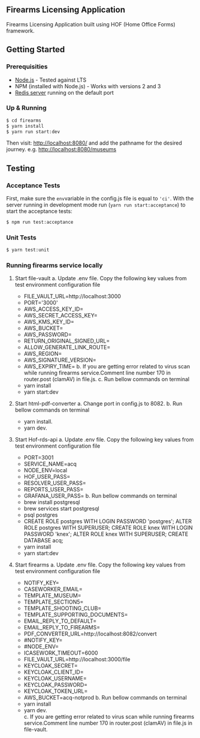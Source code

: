 Firearms Licensing Application
------------------------------
Firearms Licensing Application built using HOF (Home Office Forms) framework.


## Getting Started

### Prerequisities

- [Node.js](https://nodejs.org/en/) - Tested against LTS
- NPM (installed with Node.js) - Works with versions 2 and 3
- [Redis server](http://redis.io/download) running on the default port

### Up & Running

```bash
$ cd firearms
$ yarn install
$ yarn run start:dev
```
Then visit: [http://localhost:8080/](http://localhost:8080/) and add the pathname for the desired journey. e.g. [http://localhost:8080/museums](http://localhost:8080/museums)

## Testing

### Acceptance Tests
First, make sure the `env`variable in the config.js file is equal to `'ci'`.
With the server running in development mode run (`yarn run start:acceptance`) to start the acceptance tests:

```bash
$ npm run test:acceptance
```

### Unit Tests
```bash
$ yarn test:unit
```
### Running firearms service locally
1. Start file-vault
   a. Update .env file. Copy the following key values from test environment configuration file
      * FILE_VAULT_URL=http://localhost:3000
      * PORT='3000'
      * AWS_ACCESS_KEY_ID=
      * AWS_SECRET_ACCESS_KEY=
      * AWS_KMS_KEY_ID=
      * AWS_BUCKET=
      * AWS_PASSWORD=
      * RETURN_ORIGINAL_SIGNED_URL=
      * ALLOW_GENERATE_LINK_ROUTE=
      * AWS_REGION=
      * AWS_SIGNATURE_VERSION=
      * AWS_EXPIRY_TIME=
   b. If you are getting error related to virus scan while running firearms service.Comment line number 170 in router.post (clamAV) in file.js.
   c. Run bellow commands on terminal
      * yarn install
      * yarn start:dev

2. Start html-pdf-converter
   a. Change port in config.js to 8082.
   b. Run bellow commands on terminal
      * yarn install.
      * yarn dev.

3. Start Hof-rds-api
   a. Update .env file. Copy the following key values from test environment configuration file
      * PORT=3001
      * SERVICE_NAME=acq
      * NODE_ENV=local
      * HOF_USER_PASS=
      * RESOLVER_USER_PASS=
      * REPORTS_USER_PASS=
      * GRAFANA_USER_PASS=
   b. Run bellow commands on terminal 
      * brew install postgresql
      * brew services start postgresql
      * psql postgres
      * CREATE ROLE postgres WITH LOGIN PASSWORD 'postgres'; ALTER ROLE postgres WITH SUPERUSER; CREATE ROLE knex WITH LOGIN PASSWORD 'knex'; ALTER ROLE   knex WITH SUPERUSER; CREATE DATABASE acq;
      * yarn install
      * yarn start:dev  

4.  Start firearms
   a. Update .env file. Copy the following key values from test environment configuration file 
      * NOTIFY_KEY=
      * CASEWORKER_EMAIL=
      * TEMPLATE_MUSEUM=
      * TEMPLATE_SECTION5=
      * TEMPLATE_SHOOTING_CLUB=
      * TEMPLATE_SUPPORTING_DOCUMENTS=
      * EMAIL_REPLY_TO_DEFAULT=
      * EMAIL_REPLY_TO_FIREARMS=
      * PDF_CONVERTER_URL=http://localhost:8082/convert
      * #NOTIFY_KEY=
      * #NODE_ENV=
      * ICASEWORK_TIMEOUT=6000
      * FILE_VAULT_URL=http://localhost:3000/file
      * KEYCLOAK_SECRET=
      * KEYCLOAK_CLIENT_ID=
      * KEYCLOAK_USERNAME=
      * KEYCLOAK_PASSWORD=
      * KEYCLOAK_TOKEN_URL=
      * AWS_BUCKET=acq-notprod
   b. Run bellow commands on terminal 
      * yarn install 
      * yarn dev.  
   c. If you are getting error related to virus scan while running firearms service.Comment line number 170 in router.post (clamAV) in file.js in   file-vault.         

